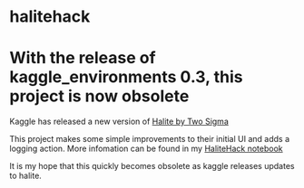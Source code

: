 # halitehack

# With the release of kaggle_environments 0.3, this project is now obsolete

Kaggle has released a new version of [Halite by Two Sigma](https://www.kaggle.com/c/halite)

This project makes some simple improvements to their initial UI and adds a logging action.  More infomation can be found in my [HaliteHack notebook](https://www.kaggle.com/hubcity/halitehack-ui-improvements)

It is my hope that this quickly becomes obsolete as kaggle releases updates to halite.
